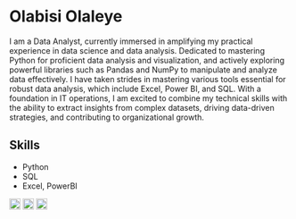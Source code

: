 # Olabisi Olaleye

I am a Data Analyst, currently immersed in amplifying my practical experience in data science and data analysis. Dedicated to mastering Python for proficient data analysis and visualization, and actively exploring powerful libraries such as Pandas and NumPy to manipulate and analyze data effectively. I have taken strides in mastering various tools essential for robust data analysis, which include Excel, Power BI, and SQL. With a foundation in IT operations, I am excited to combine my technical skills with the ability to extract insights from complex datasets, driving data-driven strategies, and contributing to organizational growth.
## Skills
* Python
* SQL
* Excel, PowerBI


[<img src='https://cdn.jsdelivr.net/npm/simple-icons@3.0.1/icons/medium.svg' alt='medium' height='20'>](https://medium.com/@olabisiolaleye)  [<img src='https://cdn.jsdelivr.net/npm/simple-icons@3.0.1/icons/linkedin.svg' alt='linkedin' height='20'>](https://www.linkedin.com/in/https://www.linkedin.com/in/olabisiolaleye/)  [<img src='https://cdn.jsdelivr.net/npm/simple-icons@3.0.1/icons/twitter.svg' alt='twitter' height='20'>](https://twitter.com/ola_tohleye)  

